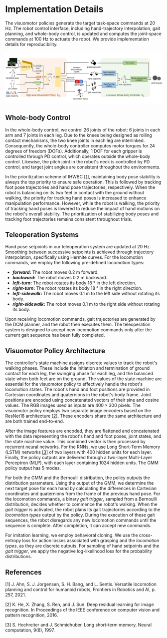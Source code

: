 # Implementation Details

The visuomotor policies generate the target task-space commands at 20 Hz. The robot control interface, including hand-trajectory interpolation, gait planning, and whole-body control, is updated and computes the joint-space commands at 100 Hz to actuate the robot. We provide implementation details for reproducibility.

![intro](imgs/pipeline.png)

## Whole-body Control
In the whole-body control, we control 26 joints of the robot: 6 joints in each arm and 7 joints in each leg. Due to the knees being designed as rolling contact mechanisms, the two knee joints in each leg are interlinked. Consequently, the whole-body controller computes motor torques for 24 degrees of freedom (DOFs). Additionally, 1 DOF for each gripper is controlled through PD control, which operates outside the whole-body control. Likewise, the pitch joint in the robot's neck is controlled by PD control, and target joint angles are consistent throughout the environments.

In the prioritization scheme of IHWBC [[1]](#1), maintaining body pose stability is always the top priority to ensure safe operation. This is followed by tracking foot pose trajectories and hand pose trajectories, respectively. When the robot is balancing on its two feet in contact with the ground without walking, the priority for tracking hand poses is increased to enhance manipulation performance. However, while the robot is walking, the priority of tracking hand poses is lowered to reduce the impact of hand motions on the robot's overall stability. The prioritization of stabilizing body poses and tracking foot trajectories remains consistent throughout trials.

## Teleoperation Systems
Hand pose setpoints in our teleoperation system are updated at 20 Hz. Smoothing between successive setpoints is achieved through trajectory interpolation, specifically using Hermite curves. For the locomotion commands, we employ the following pre-defined locomotion types:
- <b><i>forward</i>:</b> The robot moves $0.2$ $\text{m}$ forward.
- <b><i>backward</i>:</b> The robot moves $0.2$ $\text{m}$ backward.
- <b><i>left-turn</i>:</b> The robot rotates its body $18$ &deg; in the left direction.
- <b><i>right-turn</i>:</b> The robot rotates its body $18$ &deg; in the right direction.
- <b><i>left-sidewalk</i>:</b> The robot moves $0.1$ $\text{m}$ to the left side without rotating its body.
- <b><i>right-sidewalk</i>:</b> The robot moves $0.1$ $\text{m}$ to the right side without rotating its body.

Upon receiving locomotion commands, gait trajectories are generated by the DCM planner, and the robot then executes them. The teleoperation system is designed to accept new locomotion commands only after the current gait sequence has been fully completed.


## Visuomotor Policy Architecture

The controller's state machine assigns discrete values to track the robot's walking phases. These include the initiation and termination of ground contact for each leg, the swinging phase for each leg, and the balanced state when both feet are on the ground. The values of the state machine are essential for the visuomotor policy to effectively handle the robot's locomotion states. The robot's hand and foot positions are provided in Cartesian coordinates and quaternions in the robot's body frame. Joint positions are encoded using concatenated vectors of their sine and cosine values. The RGB images used as inputs are $400 \times 300$ pixels. The visuomotor policy employs two separate image encoders based on the ResNet18 architecture [[2]](#2). These encoders share the same architecture and are both trained end-to-end.

After the image features are encoded, they are flattened and concatenated with the data representing the robot's hand and foot poses, joint states, and the state machine value. This combined vector is then processed by recurrent neural networks. For the RNNs, we use Long Short-Term Memory (LSTM) networks [[3]](#3) of two layers with 400 hidden units for each layer. Finally, the policy outputs are delivered through a two-layer Multi-Layer Perceptron (MLP), with each layer containing 1024 hidden units. The GMM policy output has 5 modes.

For both the GMM and the Bernoulli distribution, the policy outputs the distribution parameters. Using the output of the GMM, we determine the next target pose for each hand by calculating the differences in Cartesian coordinates and quaternions from the frame of the previous hand pose. For the locomotion commands, a binary <i>gait trigger</i>, sampled from a Bernoulli distribution, decides whether to commence the robot's walking.  When the <i>gait trigger</i> is activated, the robot plans its gait trajectories according to the <i>locomotion types</i> output by the policy. During the execution of these gait sequences, the robot disregards any new locomotion commands until the sequence is complete. After completion, it can accept new commands. 

For imitation learning, we employ behavioral cloning. We use the cross-entropy loss for action losses associated with grasping and the <i>locomotion types</i>, as they are discrete outputs. For sampling of hand setpoints and the <i>gait trigger</i>, we apply the negative log-likelihood loss for the probability distributions.

## References
<a id="1">[1]</a> J. Ahn, S. J. Jorgensen, S. H. Bang, and L. Sentis. Versatile locomotion planning and control for humanoid robots, Frontiers in Robotics and AI, p. 257, 2021.

<a id="2">[2]</a> K. He, X. Zhang, S. Ren, and J. Sun. Deep residual learning for image recognition. In Proceedings of the IEEE conference on computer vision and pattern recognition, 2016.

<a id="1">[3]</a> S. Hochreiter and J. Schmidhuber. Long short-term memory. Neural computation, 9(8), 1997.
